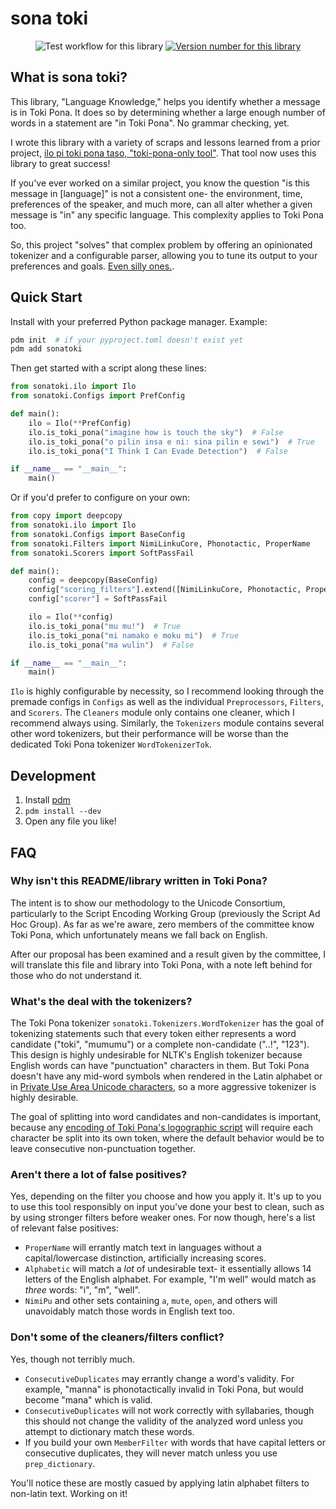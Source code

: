 # sona toki

<div align="center">

![Test workflow for this library](https://github.com/gregdan3/sona-toki/workflows/Tests/badge.svg)
[![Version number for this library](https://img.shields.io/pypi/v/sonatoki?logo=python&logoColor=%23cccccc)](https://pypi.org/project/sonatoki)

</div>

## What is **sona toki**?

This library, "Language Knowledge," helps you identify whether a message is in Toki Pona. It does so by determining whether a large enough number of words in a statement are "in Toki Pona". No grammar checking, yet.

I wrote this library with a variety of scraps and lessons learned from a prior project, [ilo pi toki pona taso, "toki-pona-only tool"](https://github.com/gregdan3/ilo-pi-toki-pona-taso). That tool now uses this library to great success!

If you've ever worked on a similar project, you know the question "is this message in [language]" is not a consistent one- the environment, time, preferences of the speaker, and much more, can all alter whether a given message is "in" any specific language. This complexity applies to Toki Pona too.

So, this project "solves" that complex problem by offering an opinionated tokenizer and a configurable parser, allowing you to tune its output to your preferences and goals. [Even silly ones.](https://sona.pona.la/wiki/isipin_epiku).

## Quick Start

Install with your preferred Python package manager. Example:

```sh
pdm init  # if your pyproject.toml doesn't exist yet
pdm add sonatoki
```

Then get started with a script along these lines:

```py
from sonatoki.ilo import Ilo
from sonatoki.Configs import PrefConfig

def main():
    ilo = Ilo(**PrefConfig)
    ilo.is_toki_pona("imagine how is touch the sky")  # False
    ilo.is_toki_pona("o pilin insa e ni: sina pilin e sewi")  # True
    ilo.is_toki_pona("I Think I Can Evade Detection")  # False

if __name__ == "__main__":
    main()
```

Or if you'd prefer to configure on your own:

```py
from copy import deepcopy
from sonatoki.ilo import Ilo
from sonatoki.Configs import BaseConfig
from sonatoki.Filters import NimiLinkuCore, Phonotactic, ProperName
from sonatoki.Scorers import SoftPassFail

def main():
    config = deepcopy(BaseConfig)
    config["scoring_filters"].extend([NimiLinkuCore, Phonotactic, ProperName])
    config["scorer"] = SoftPassFail

    ilo = Ilo(**config)
    ilo.is_toki_pona("mu mu!")  # True
    ilo.is_toki_pona("mi namako e moku mi")  # True
    ilo.is_toki_pona("ma wulin")  # False

if __name__ == "__main__":
    main()
```

`Ilo` is highly configurable by necessity, so I recommend looking through the premade configs in `Configs` as well as the individual `Preprocessors`, `Filters`, and `Scorers`. The `Cleaners` module only contains one cleaner, which I recommend always using. Similarly, the `Tokenizers` module contains several other word tokenizers, but their performance will be worse than the dedicated Toki Pona tokenizer `WordTokenizerTok`.

## Development

1. Install [pdm](https://github.com/pdm-project/pdm)
1. `pdm install --dev`
1. Open any file you like!

## FAQ

### Why isn't this README/library written in Toki Pona?

The intent is to show our methodology to the Unicode Consortium, particularly to the Script Encoding Working Group (previously the Script Ad Hoc Group). As far as we're aware, zero members of the committee know Toki Pona, which unfortunately means we fall back on English.

After our proposal has been examined and a result given by the committee, I will translate this file and library into Toki Pona, with a note left behind for those who do not understand it.

### What's the deal with the tokenizers?

The Toki Pona tokenizer `sonatoki.Tokenizers.WordTokenizer` has the goal of tokenizing statements such that every token either represents a word candidate ("toki", "mumumu") or a complete non-candidate ("..!", "123").
This design is highly undesirable for NLTK's English tokenizer because English words can have "punctuation" characters in them.
But Toki Pona doesn't have any mid-word symbols when rendered in the Latin alphabet or in [Private Use Area Unicode characters](https://www.kreativekorp.com/ucsur/), so a more aggressive tokenizer is highly desirable.

The goal of splitting into word candidates and non-candidates is important, because any [encoding of Toki Pona's logographic script](https://www.kreativekorp.com/ucsur/charts/sitelen.html) will require each character be split into its own token, where the default behavior would be to leave consecutive non-punctuation together.

### Aren't there a lot of false positives?

Yes, depending on the filter you choose and how you apply it.
It's up to you to use this tool responsibly on input you've done your best to clean, such as by using stronger filters before weaker ones.
For now though, here's a list of relevant false positives:

- `ProperName` will errantly match text in languages without a capital/lowercase distinction, artificially increasing scores.
- `Alphabetic` will match a _lot_ of undesirable text- it essentially allows 14 letters of the English alphabet. For example, "I'm well" would match as _three_ words: "i", "m", "well".
- `NimiPu` and other sets containing `a`, `mute`, `open`, and others will unavoidably match those words in English text too.

### Don't some of the cleaners/filters conflict?

Yes, though not terribly much.

- `ConsecutiveDuplicates` may errantly change a word's validity. For example, "manna" is phonotactically invalid in Toki Pona, but would become "mana" which is valid.
- `ConsecutiveDuplicates` will not work correctly with syllabaries, though this should not change the validity of the analyzed word unless you attempt to dictionary match these words.
- If you build your own `MemberFilter` with words that have capital letters or consecutive duplicates, they will never match unless you use `prep_dictionary`.

You'll notice these are mostly casued by applying latin alphabet filters to non-latin text. Working on it!
